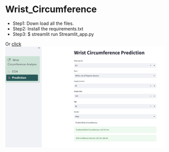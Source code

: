 # Wrist_Circumference
- Step1: Down load all the files.
- Step2: Install the requirements.txt
- Step3: $ streamlit run Streamlit_app.py  


Or [click](https://wristcircumference-linpei.streamlit.app/)
![app](streamlit_app.png)
